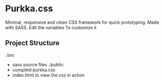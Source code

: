 # Purkka.css
Minimal, responsive and clean CSS framework for quick prototyping.
Made with SASS. Edit the variables To customize it

## Project Structure
./src
  - sass source files
./public
  - compiled purkka.css
  - index.html to view the css in action
